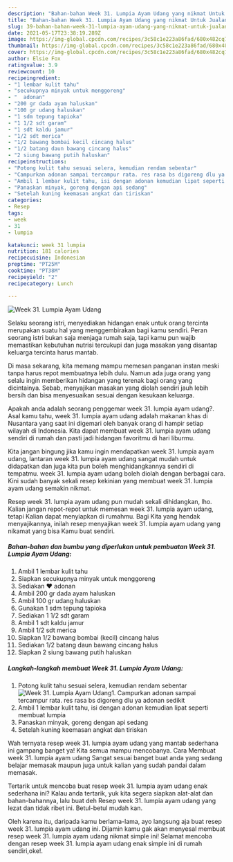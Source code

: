 ```yaml
---
description: "Bahan-bahan Week 31. Lumpia Ayam Udang yang nikmat Untuk Jualan"
title: "Bahan-bahan Week 31. Lumpia Ayam Udang yang nikmat Untuk Jualan"
slug: 39-bahan-bahan-week-31-lumpia-ayam-udang-yang-nikmat-untuk-jualan
date: 2021-05-17T23:38:19.289Z
image: https://img-global.cpcdn.com/recipes/3c58c1e223a86fad/680x482cq70/week-31-lumpia-ayam-udang-foto-resep-utama.jpg
thumbnail: https://img-global.cpcdn.com/recipes/3c58c1e223a86fad/680x482cq70/week-31-lumpia-ayam-udang-foto-resep-utama.jpg
cover: https://img-global.cpcdn.com/recipes/3c58c1e223a86fad/680x482cq70/week-31-lumpia-ayam-udang-foto-resep-utama.jpg
author: Elsie Fox
ratingvalue: 3.9
reviewcount: 10
recipeingredient:
- "1 lembar kulit tahu"
- "secukupnya minyak untuk menggoreng"
- "  adonan"
- "200 gr dada ayam haluskan"
- "100 gr udang haluskan"
- "1 sdm tepung tapioka"
- "1 1/2 sdt garam"
- "1 sdt kaldu jamur"
- "1/2 sdt merica"
- "1/2 bawang bombai kecil cincang halus"
- "1/2 batang daun bawang cincang halus"
- "2 siung bawang putih haluskan"
recipeinstructions:
- "Potong kulit tahu sesuai selera, kemudian rendam sebentar"
- "Campurkan adonan sampai tercampur rata. res rasa bs digoreng dlu ya adonan sedikit"
- "Ambil 1 lembar kulit tahu, isi dengan adonan kemudian lipat seperti membuat lumpia"
- "Panaskan minyak, goreng dengan api sedang"
- "Setelah kuning keemasan angkat dan tiriskan"
categories:
- Resep
tags:
- week
- 31
- lumpia

katakunci: week 31 lumpia 
nutrition: 181 calories
recipecuisine: Indonesian
preptime: "PT25M"
cooktime: "PT38M"
recipeyield: "2"
recipecategory: Lunch

---
```



![Week 31. Lumpia Ayam Udang](https://img-global.cpcdn.com/recipes/3c58c1e223a86fad/680x482cq70/week-31-lumpia-ayam-udang-foto-resep-utama.jpg)

Selaku seorang istri, menyediakan hidangan enak untuk orang tercinta merupakan suatu hal yang menggembirakan bagi kamu sendiri. Peran seorang istri bukan saja menjaga rumah saja, tapi kamu pun wajib memastikan kebutuhan nutrisi tercukupi dan juga masakan yang disantap keluarga tercinta harus mantab.

Di masa  sekarang, kita memang mampu memesan panganan instan meski tanpa harus repot membuatnya lebih dulu. Namun ada juga orang yang selalu ingin memberikan hidangan yang terenak bagi orang yang dicintainya. Sebab, menyajikan masakan yang diolah sendiri jauh lebih bersih dan bisa menyesuaikan sesuai dengan kesukaan keluarga. 



Apakah anda adalah seorang penggemar week 31. lumpia ayam udang?. Asal kamu tahu, week 31. lumpia ayam udang adalah makanan khas di Nusantara yang saat ini digemari oleh banyak orang di hampir setiap wilayah di Indonesia. Kita dapat membuat week 31. lumpia ayam udang sendiri di rumah dan pasti jadi hidangan favoritmu di hari liburmu.

Kita jangan bingung jika kamu ingin mendapatkan week 31. lumpia ayam udang, lantaran week 31. lumpia ayam udang sangat mudah untuk didapatkan dan juga kita pun boleh menghidangkannya sendiri di tempatmu. week 31. lumpia ayam udang boleh diolah dengan berbagai cara. Kini sudah banyak sekali resep kekinian yang membuat week 31. lumpia ayam udang semakin nikmat.

Resep week 31. lumpia ayam udang pun mudah sekali dihidangkan, lho. Kalian jangan repot-repot untuk memesan week 31. lumpia ayam udang, tetapi Kalian dapat menyiapkan di rumahmu. Bagi Kita yang hendak menyajikannya, inilah resep menyajikan week 31. lumpia ayam udang yang nikamat yang bisa Kamu buat sendiri.

<!--inarticleads1-->

##### Bahan-bahan dan bumbu yang diperlukan untuk pembuatan Week 31. Lumpia Ayam Udang:

1. Ambil 1 lembar kulit tahu
1. Siapkan secukupnya minyak untuk menggoreng
1. Sediakan  ❤ adonan
1. Ambil 200 gr dada ayam haluskan
1. Ambil 100 gr udang haluskan
1. Gunakan 1 sdm tepung tapioka
1. Sediakan 1 1/2 sdt garam
1. Ambil 1 sdt kaldu jamur
1. Ambil 1/2 sdt merica
1. Siapkan 1/2 bawang bombai (kecil) cincang halus
1. Sediakan 1/2 batang daun bawang cincang halus
1. Siapkan 2 siung bawang putih haluskan




<!--inarticleads2-->

##### Langkah-langkah membuat Week 31. Lumpia Ayam Udang:

1. Potong kulit tahu sesuai selera, kemudian rendam sebentar
<img src="https://img-global.cpcdn.com/steps/3edc237f1016b793/160x128cq70/week-31-lumpia-ayam-udang-langkah-memasak-1-foto.jpg" alt="Week 31. Lumpia Ayam Udang">1. Campurkan adonan sampai tercampur rata. res rasa bs digoreng dlu ya adonan sedikit
1. Ambil 1 lembar kulit tahu, isi dengan adonan kemudian lipat seperti membuat lumpia
1. Panaskan minyak, goreng dengan api sedang
1. Setelah kuning keemasan angkat dan tiriskan




Wah ternyata resep week 31. lumpia ayam udang yang mantab sederhana ini gampang banget ya! Kita semua mampu mencobanya. Cara Membuat week 31. lumpia ayam udang Sangat sesuai banget buat anda yang sedang belajar memasak maupun juga untuk kalian yang sudah pandai dalam memasak.

Tertarik untuk mencoba buat resep week 31. lumpia ayam udang enak sederhana ini? Kalau anda tertarik, yuk kita segera siapkan alat-alat dan bahan-bahannya, lalu buat deh Resep week 31. lumpia ayam udang yang lezat dan tidak ribet ini. Betul-betul mudah kan. 

Oleh karena itu, daripada kamu berlama-lama, ayo langsung aja buat resep week 31. lumpia ayam udang ini. Dijamin kamu gak akan menyesal membuat resep week 31. lumpia ayam udang nikmat simple ini! Selamat mencoba dengan resep week 31. lumpia ayam udang enak simple ini di rumah sendiri,oke!.

